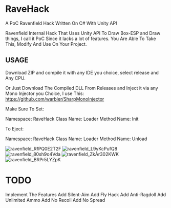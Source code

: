 # RaveHack
A PoC Ravenfield Hack Written On C# With Unity API


Ravenfield Internal Hack That Uses Unity API To Draw Box-ESP and Draw things, I call it PoC Since it lacks a lot of features.
You Are Able To Take This, Modify And Use On Your Project.


## USAGE

Download ZIP and compile it with any IDE you choice, select release and Any CPU.

Or Just Download The Compiled DLL From Releases and Inject it via any Mono Injector you Choice, I use This: https://github.com/warbler/SharpMonoInjector


Make Sure To Set:

Namespace: RaveHack
Class Name: Loader
Method Name: Init


To Eject:

Namespace: RaveHack
Class Name: Loader
Method Name: Unload

![ravenfield_RfPQ0E2T2F](https://github.com/user-attachments/assets/1c0d7fa9-1c1c-4c87-ab6d-24e0a22b7fc0)
![ravenfield_L9yKcPufQ8](https://github.com/user-attachments/assets/f44759b4-1838-48a5-bced-b64e92caf9ff)
![ravenfield_80sh9o4Vda](https://github.com/user-attachments/assets/38be62c4-0f54-4d63-a72a-428e4fe932fe)
![ravenfield_ZkAr302KWK](https://github.com/user-attachments/assets/0b509fc8-529d-4f05-9c8d-ee484faf663c)
![ravenfield_BRPr5LYZpK](https://github.com/user-attachments/assets/17a0bfa2-1c75-434e-9f40-fad25f8b7297)


# TODO 

Implement The Features
Add Silent-Aim
Add Fly Hack
Add Anti-Ragdoll
Add Unlimited Ammo
Add No Recoil
Add No Spread
